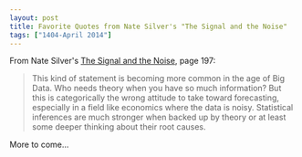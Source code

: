 ```yaml
---
layout: post
title: Favorite Quotes from Nate Silver's "The Signal and the Noise"
tags: ["1404-April 2014"]
---
```


From Nate Silver's [The Signal and the Noise](http://www.amazon.com/The-Signal-Noise-Many-Predictions/dp/159420411X), page 197:

> This kind of statement is becoming more common in the age of Big Data. Who needs theory when you have so much information? But this is categorically the wrong attitude to take toward forecasting, especially in a field like economics where the data is noisy. Statistical inferences are much stronger when backed up by theory or at least some deeper thinking about their root causes.

More to come...
